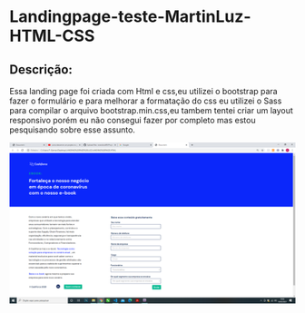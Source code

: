 # Landingpage-teste-MartinLuz-HTML-CSS
## Descrição:

Essa landing page foi criada com Html e css,eu utilizei o bootstrap para fazer o formulário e para melhorar a formatação do css eu utilizei o Sass para compilar o arquivo bootstrap.min.css,eu tambem tentei criar um layout responsivo porém eu não consegui fazer por completo mas estou pesquisando sobre esse assunto. 


![Landingpage.png](https://github.com/evandroid95/Projeto-landingpage-MartinLuz-Html-Css-/blob/master/imagem%20Landingpage.png)
